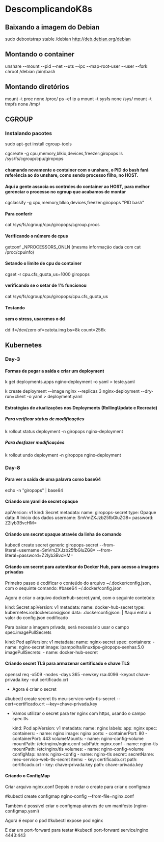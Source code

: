 # DescomplicandoK8s
## Baixando a imagem do Debian

sudo debootstrap stable /debian http://deb.debian.org/debian

## Montando o container

unshare --mount --pid --net --uts --ipc --map-root-user --user --fork chroot /debian /bin/bash

## Montando diretórios 

mount -t proc none /proc/
ps -ef
ip a
mount -t sysfs none /sys/
mount -t tmpfs none /tmp/

## CGROUP

### Instalando pacotes
sudo apt-get install cgroup-tools

cgcreate -g cpu,memory,blkio,devices,freezer:giropops
ls /sys/fs/cgroup/cpu/giropops

#### chamando novamente o container com o unshare, o PID do bash  fará referência ao do unshare, como sendo processo filho, no HOST.

#### Aqui a gente associa os controles do container ao HOST, para melhor gerenciar o processo no cgroup que acabamos de montar
cgclassify -g cpu,memory,blkio,devices,freezer:giropops "PID bash"

#### Para conferir
cat /sys/fs/cgroup/cpu/giropops/cgroup.procs

#### Verificando o número de cpus
getconf _NPROCESSORS_ONLN (mesma informação dada com cat /proc/cpuinfo)

#### Setando o limite de cpu do container
cgset -r cpu.cfs_quota_us=1000 giropops

#### verificando se o setar de 1% funcionou
cat /sys/fs/cgroup/cpu/giropops/cpu.cfs_quota_us

#### Testando
#### sem o stress, usaremos o dd
dd if=/dev/zero of=catota.img bs=8k count=256k

## Kubernetes
### Day-3
#### Formas de pegar a saída e criar um deployment
k get deployments.apps nginx-deployment -o yaml > teste.yaml

k create deployment --image nginx --replicas 3 nginx-deployment --dry-run=client -o yaml > deployment.yaml

#### Estratégias de atualizações nos Deployments (RollingUpdate e Recreate)
##### Para verificar status de modificações
k rollout status deployment -n giropops nginx-deployment

##### Para desfazer modificações
k rollout undo deployment -n giropops nginx-deployment

### Day-8
#### Para ver a saída de uma palavra como base64
echo -n "giropops" | base64 

#### Criando um yaml de secret opaque
  apiVersion: v1
  kind: Secret
  metadata:
    name: giropops-secret
  type: Opaque
  data: # Inicio dos dados
      username: SmVmZXJzb25fbGluZG8=
      password: Z2lyb3BvcHM=

#### Criando um secret opaque através da linha de comando
kubectl create secret generic giropops-secret --from-literal=username=SmVmZXJzb25fbGluZG8= --from-literal=password=Z2lyb3BvcHM=

#### Criando um secret para autenticar do Docker Hub, para acesso a imagens privadas 
Primeiro passo é codificar o conteúdo do arquivo ~/.docker/config.json, com o sequinte comando:
#base64 ~/.docker/config.json

Agora é criar o arquivo dockerhub-secret.yaml, com o seguinte conteúdo:

  kind: Secret
  apiVersion: v1
  metadata:
    name: docker-hub-secret
  type: kubernetes.io/dockerconsigjson
  data:
    .dockerconfigjson: | #aqui entra o valor do config.json codificado

Para baixar a imagem privada, será necessário usar o campo spec.imagePullSecrets

  kind: Pod
  apiVersion: v1
  metadata:
    name: nginx-secret
  spec:
    containers:
    - name: nginx-secret
      image: lpampolha/linuxtips-giropops-senhas:5.0
    imagePullSecrets:
    - name: docker-hub-secret

#### Criando secret TLS para armazenar certificado e chave TLS

openssl req -x509 -nodes -days 365 -newkey rsa:4096 -keyout chave-privada.key -out certificado.crt

- Agora é criar o secret

#kubectl create secret tls meu-servico-web-tls-secret --cert=certificado.crt --key=chave-privada.key

- Vamos utilizar o secret para ter nginx com https, usando o campo spec.tls

  kind: Pod
  apiVersion: v1
  metadata:
    name: nginx
    labels:
      app: nginx
  spec:
    containers:
      - name: nginx
        image: nginx
        ports:
          - containerPort: 80
          - containerPort: 443
        volumeMounts:
          - name: nginx-config-volume
            mountPath: /etc/nginx/nginx.conf
            subPath: nginx.conf
          - name: nginx-tls
            mountPath: /etc/nginx/tls
      volumes:
      - name: nginx-config-volume
        configMap:
          name: nginx-config
      - name: nginx-tls
        secret:
          secretName: meu-servico-web-tls-secret
          items:
            - key: certificado.crt
              path: certificado.crt
            - key: chave-privada.key
              path: chave-privada.key

#### Criando o ConfigMap

Criar arquivo nginx.conf
Depois é rodar o create para criar o configmap

  #kubectl create configmap nginx-config --from-file=nginx.conf

Também é possível criar o configmap através de um manifesto (nginx-configmap.yaml)

Agora é expor o pod
  #kubectl expose pod nginx

E dar um port-forward para testar
  #kubectl port-forward service/nginx 4443:443
